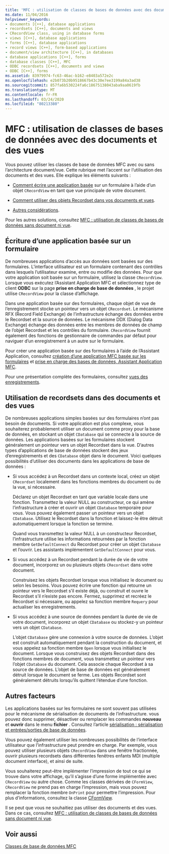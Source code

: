 ```yaml
---
title: 'MFC : utilisation de classes de bases de données avec des documents et des vues'
ms.date: 11/04/2016
helpviewer_keywords:
- documents [C++], database applications
- recordsets [C++], documents and views
- CRecordView class, using in database forms
- views [C++], database applications
- forms [C++], database applications
- record views [C++], form-based applications
- document/view architecture [C++], in databases
- database applications [C++], forms
- database classes [C++], MFC
- ODBC recordsets [C++], documents and views
- ODBC [C++], forms
ms.assetid: 83979974-fc63-46ac-b162-e8403a572e2c
ms.openlocfilehash: e2b073b20b9518667b43c30e7ee3199a84a3ad38
ms.sourcegitcommit: 857fa6b530224fa6c18675138043aba9aa0619fb
ms.translationtype: MT
ms.contentlocale: fr-FR
ms.lasthandoff: 03/24/2020
ms.locfileid: "80213380"
---
```

# <a name="mfc-using-database-classes-with-documents-and-views"></a>MFC : utilisation de classes de bases de données avec des documents et des vues

Vous pouvez utiliser les classes de base de données MFC avec ou sans l’architecture document/vue. Cette rubrique met l’accent sur l’utilisation des documents et des vues. Elle explique les éléments suivants :

- [Comment écrire une application basée](#_core_writing_a_form.2d.based_application) sur un formulaire à l’aide d’un objet `CRecordView` en tant que vue principale de votre document.

- [Comment utiliser des objets Recordset dans vos documents et vues](#_core_using_recordsets_in_documents_and_views).

- [Autres considérations](#_core_other_factors).

Pour les autres solutions, consultez [MFC : utilisation de classes de bases de données sans document ni vue](../data/mfc-using-database-classes-without-documents-and-views.md).

##  <a name="writing-a-form-based-application"></a><a name="_core_writing_a_form.2d.based_application"></a>Écriture d’une application basée sur un formulaire

De nombreuses applications d’accès aux données sont basées sur des formulaires. L’interface utilisateur est un formulaire contenant des contrôles dans lesquels l’utilisateur examine, entre ou modifie des données. Pour que votre application soit basée sur un formulaire, utilisez la classe `CRecordView`. Lorsque vous exécutez l’Assistant Application MFC et sélectionnez type de client **ODBC** sur la page **prise en charge de base de données** , le projet utilise `CRecordView` pour la classe d’affichage.

Dans une application basée sur des formulaires, chaque objet de vue de l’enregistrement stocke un pointeur vers un objet `CRecordset`. Le mécanisme RFX (Record Field Exchange) de l’infrastructure échange des données entre le Recordset et la source de données. Le mécanisme DDX (Dialog Data Exchange) échange des données entre les membres de données de champ de l’objet Recordset et les contrôles du formulaire. `CRecordView` fournit également des fonctions de gestionnaire de commandes par défaut pour naviguer d’un enregistrement à un autre sur le formulaire.

Pour créer une application basée sur des formulaires à l’aide de l’Assistant Application, consultez [création d’une application MFC basée sur les formulaires](../mfc/reference/creating-a-forms-based-mfc-application.md) et [prise en charge des bases de données, Assistant Application MFC](../mfc/reference/database-support-mfc-application-wizard.md).

Pour une présentation complète des formulaires, consultez [vues des enregistrements](../data/record-views-mfc-data-access.md).

##  <a name="using-recordsets-in-documents-and-views"></a><a name="_core_using_recordsets_in_documents_and_views"></a>Utilisation de recordsets dans des documents et des vues

De nombreuses applications simples basées sur des formulaires n’ont pas besoin de documents. Si votre application est plus complexe, vous souhaiterez probablement utiliser un document comme proxy pour la base de données, en stockant un objet `CDatabase` qui se connecte à la source de données. Les applications basées sur les formulaires stockent généralement un pointeur vers un objet Recordset dans la vue. D’autres types d’applications de base de données stockent des jeux d’enregistrements et des `CDatabase` objet dans le document. Voici quelques possibilités d’utiliser des documents dans les applications de base de données :

- Si vous accédez à un Recordset dans un contexte local, créez un objet `CRecordset` localement dans les fonctions membres du document ou de la vue, si nécessaire.

   Déclarez un objet Recordset en tant que variable locale dans une fonction. Transmettez la valeur NULL au constructeur, ce qui amène l’infrastructure à créer et ouvrir un objet `CDatabase` temporaire pour vous. Vous pouvez également passer un pointeur vers un objet `CDatabase`. Utilisez le Recordset dans la fonction et laissez-le être détruit automatiquement lorsque la fonction se termine.

   Quand vous transmettez la valeur NULL à un constructeur Recordset, l’infrastructure utilise les informations retournées par la fonction membre `GetDefaultConnect` du Recordset pour créer un objet `CDatabase` et l’ouvrir. Les assistants implémentent `GetDefaultConnect` pour vous.

- Si vous accédez à un Recordset pendant la durée de vie de votre document, incorporez un ou plusieurs objets `CRecordset` dans votre document.

   Construisez les objets Recordset lorsque vous initialisez le document ou selon les besoins. Vous pouvez écrire une fonction qui retourne un pointeur vers le Recordset s’il existe déjà, ou construit et ouvre le Recordset s’il n’existe pas encore. Fermez, supprimez et recréez le Recordset si nécessaire, ou appelez sa fonction membre `Requery` pour actualiser les enregistrements.

- Si vous accédez à une source de données pendant la durée de vie de votre document, incorporez un objet `CDatabase` ou stockez-y un pointeur vers un objet `CDatabase`.

   L’objet `CDatabase` gère une connexion à votre source de données. L’objet est construit automatiquement pendant la construction du document, et vous appelez sa fonction membre `Open` lorsque vous initialisez le document. Lorsque vous construisez des objets Recordset dans des fonctions membres de document, vous transmettez un pointeur vers l’objet `CDatabase` du document. Cela associe chaque Recordset à sa source de données. L’objet de base de données est généralement détruit lorsque le document se ferme. Les objets Recordset sont généralement détruits lorsqu’ils quittent l’étendue d’une fonction.

##  <a name="other-factors"></a><a name="_core_other_factors"></a>Autres facteurs

Les applications basées sur les formulaires ne sont souvent pas utilisées pour le mécanisme de sérialisation de documents de l’infrastructure. vous pouvez donc supprimer, désactiver ou remplacer les commandes **nouveau** et **ouvrir** dans le menu **fichier** . Consultez l’article [sérialisation : sérialisation et entrées/sorties de base de données](../mfc/serialization-serialization-vs-database-input-output.md).

Vous pouvez également utiliser les nombreuses possibilités de l’interface utilisateur que l’infrastructure peut prendre en charge. Par exemple, vous pouvez utiliser plusieurs objets `CRecordView` dans une fenêtre fractionnée, ouvrir plusieurs recordsets dans différentes fenêtres enfants MDI (multiple document interface), et ainsi de suite.

Vous souhaiterez peut-être implémenter l’impression de tout ce qui se trouve dans votre affichage, qu’il s’agisse d’une forme implémentée avec `CRecordView` ou autre chose. Comme les classes dérivées de `CFormView`, `CRecordView` ne prend pas en charge l’impression, mais vous pouvez remplacer la fonction membre `OnPrint` pour permettre l’impression. Pour plus d’informations, consultez la classe [CFormView](../mfc/reference/cformview-class.md).

Il se peut que vous ne souhaitiez pas utiliser des documents et des vues. Dans ce cas, consultez [MFC : utilisation de classes de bases de données sans document ni vue](../data/mfc-using-database-classes-without-documents-and-views.md).

## <a name="see-also"></a>Voir aussi

[Classes de base de données MFC](../data/mfc-database-classes-odbc-and-dao.md)
